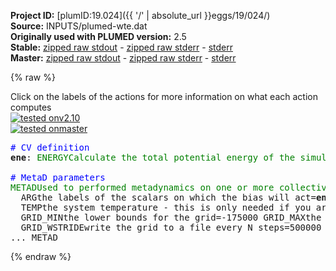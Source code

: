 **Project ID:** [plumID:19.024]({{ '/' | absolute_url }}eggs/19/024/)  
**Source:** INPUTS/plumed-wte.dat  
**Originally used with PLUMED version:** 2.5  
**Stable:** [zipped raw stdout](plumed-wte.dat.plumed.stdout.txt.zip) - [zipped raw stderr](plumed-wte.dat.plumed.stderr.txt.zip) - [stderr](plumed-wte.dat.plumed.stderr)  
**Master:** [zipped raw stdout](plumed-wte.dat.plumed_master.stdout.txt.zip) - [zipped raw stderr](plumed-wte.dat.plumed_master.stderr.txt.zip) - [stderr](plumed-wte.dat.plumed_master.stderr)  

{% raw %}
<div class="plumedpreheader">
<div class="headerInfo" id="value_details_data/INPUTS/plumed-wte.dat"> Click on the labels of the actions for more information on what each action computes </div>
<div class="containerBadge">
<div class="headerBadge"><a href="plumed-wte.dat.plumed.stderr"><img src="https://img.shields.io/badge/v2.10-passing-green.svg" alt="tested onv2.10" /></a></div>
<div class="headerBadge"><a href="plumed-wte.dat.plumed_master.stderr"><img src="https://img.shields.io/badge/master-passing-green.svg" alt="tested onmaster" /></a></div>
</div>
</div>
<pre class="plumedlisting">
<span style="color:blue" class="comment"># CV definition</span>
<b name="data/INPUTS/plumed-wte.datene" onclick='showPath("data/INPUTS/plumed-wte.dat","data/INPUTS/plumed-wte.datene","data/INPUTS/plumed-wte.datene","brown")'>ene</b>: <span class="plumedtooltip" style="color:green">ENERGY<span class="right">Calculate the total potential energy of the simulation box. <a href="https://www.plumed.org/doc-master/user-doc/html/ENERGY" style="color:green">More details</a><i></i></span></span>
<br/><span style="color:blue" class="comment"># MetaD parameters</span>
<span style="display:none;" id="data/INPUTS/plumed-wte.datene">The ENERGY action with label <b>ene</b> calculates something</span><span class="plumedtooltip" style="color:green">METAD<span class="right">Used to performed metadynamics on one or more collective variables. <a href="https://www.plumed.org/doc-master/user-doc/html/METAD" style="color:green">More details</a><i></i></span></span> ...
  <span class="plumedtooltip">ARG<span class="right">the labels of the scalars on which the bias will act<i></i></span></span>=<b name="data/INPUTS/plumed-wte.datene">ene</b> <span class="plumedtooltip">SIGMA<span class="right">the widths of the Gaussian hills<i></i></span></span>=500 <span class="plumedtooltip">HEIGHT<span class="right">the heights of the Gaussian hills<i></i></span></span>=2.0 <span class="plumedtooltip">PACE<span class="right">the frequency for hill addition<i></i></span></span>=125
  <span class="plumedtooltip">TEMP<span class="right">the system temperature - this is only needed if you are doing well-tempered metadynamics<i></i></span></span>=300 <span class="plumedtooltip">BIASFACTOR<span class="right">use well tempered metadynamics and use this bias factor<i></i></span></span>=24 <span class="plumedtooltip">FILE<span class="right"> a file in which the list of added hills is stored<i></i></span></span>=HILLS
  <span class="plumedtooltip">GRID_MIN<span class="right">the lower bounds for the grid<i></i></span></span>=-175000 <span class="plumedtooltip">GRID_MAX<span class="right">the upper bounds for the grid<i></i></span></span>=-75000 <span class="plumedtooltip">GRID_BIN<span class="right">the number of bins for the grid<i></i></span></span>=500 
  <span class="plumedtooltip">GRID_WSTRIDE<span class="right">write the grid to a file every N steps<i></i></span></span>=500000 <span class="plumedtooltip">GRID_WFILE<span class="right">the file on which to write the grid<i></i></span></span>=BIAS
... METAD
</pre>
{% endraw %}
